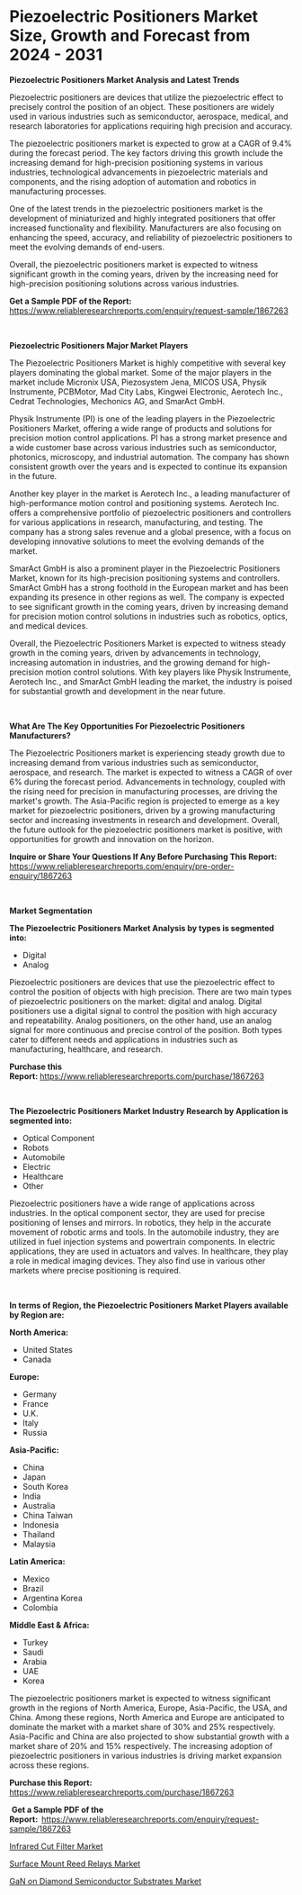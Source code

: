 <p><h1>Piezoelectric Positioners Market Size, Growth and Forecast from 2024 - 2031</h1></p><p><strong>Piezoelectric Positioners Market Analysis and Latest Trends</strong></p>
<p><p>Piezoelectric positioners are devices that utilize the piezoelectric effect to precisely control the position of an object. These positioners are widely used in various industries such as semiconductor, aerospace, medical, and research laboratories for applications requiring high precision and accuracy.</p><p>The piezoelectric positioners market is expected to grow at a CAGR of 9.4% during the forecast period. The key factors driving this growth include the increasing demand for high-precision positioning systems in various industries, technological advancements in piezoelectric materials and components, and the rising adoption of automation and robotics in manufacturing processes.</p><p>One of the latest trends in the piezoelectric positioners market is the development of miniaturized and highly integrated positioners that offer increased functionality and flexibility. Manufacturers are also focusing on enhancing the speed, accuracy, and reliability of piezoelectric positioners to meet the evolving demands of end-users.</p><p>Overall, the piezoelectric positioners market is expected to witness significant growth in the coming years, driven by the increasing need for high-precision positioning solutions across various industries.</p></p>
<p><strong>Get a Sample PDF of the Report:&nbsp;</strong> <a href="https://www.reliableresearchreports.com/enquiry/request-sample/1867263">https://www.reliableresearchreports.com/enquiry/request-sample/1867263</a></p>
<p>&nbsp;</p>
<p><strong>Piezoelectric Positioners Major Market Players</strong></p>
<p><p>The Piezoelectric Positioners Market is highly competitive with several key players dominating the global market. Some of the major players in the market include Micronix USA, Piezosystem Jena, MICOS USA, Physik Instrumente, PCBMotor, Mad City Labs, Kingwei Electronic, Aerotech Inc., Cedrat Technologies, Mechonics AG, and SmarAct GmbH.</p><p>Physik Instrumente (PI) is one of the leading players in the Piezoelectric Positioners Market, offering a wide range of products and solutions for precision motion control applications. PI has a strong market presence and a wide customer base across various industries such as semiconductor, photonics, microscopy, and industrial automation. The company has shown consistent growth over the years and is expected to continue its expansion in the future.</p><p>Another key player in the market is Aerotech Inc., a leading manufacturer of high-performance motion control and positioning systems. Aerotech Inc. offers a comprehensive portfolio of piezoelectric positioners and controllers for various applications in research, manufacturing, and testing. The company has a strong sales revenue and a global presence, with a focus on developing innovative solutions to meet the evolving demands of the market.</p><p>SmarAct GmbH is also a prominent player in the Piezoelectric Positioners Market, known for its high-precision positioning systems and controllers. SmarAct GmbH has a strong foothold in the European market and has been expanding its presence in other regions as well. The company is expected to see significant growth in the coming years, driven by increasing demand for precision motion control solutions in industries such as robotics, optics, and medical devices.</p><p>Overall, the Piezoelectric Positioners Market is expected to witness steady growth in the coming years, driven by advancements in technology, increasing automation in industries, and the growing demand for high-precision motion control solutions. With key players like Physik Instrumente, Aerotech Inc., and SmarAct GmbH leading the market, the industry is poised for substantial growth and development in the near future.</p></p>
<p>&nbsp;</p>
<p><strong>What Are The Key Opportunities For Piezoelectric Positioners Manufacturers?</strong></p>
<p><p>The Piezoelectric Positioners market is experiencing steady growth due to increasing demand from various industries such as semiconductor, aerospace, and research. The market is expected to witness a CAGR of over 6% during the forecast period. Advancements in technology, coupled with the rising need for precision in manufacturing processes, are driving the market's growth. The Asia-Pacific region is projected to emerge as a key market for piezoelectric positioners, driven by a growing manufacturing sector and increasing investments in research and development. Overall, the future outlook for the piezoelectric positioners market is positive, with opportunities for growth and innovation on the horizon.</p></p>
<p><strong>Inquire or Share Your Questions If Any Before Purchasing This Report:</strong> <a href="https://www.reliableresearchreports.com/enquiry/pre-order-enquiry/1867263">https://www.reliableresearchreports.com/enquiry/pre-order-enquiry/1867263</a></p>
<p>&nbsp;</p>
<p><strong>Market Segmentation</strong></p>
<p><strong>The Piezoelectric Positioners Market Analysis by types is segmented into:</strong></p>
<p><ul><li>Digital</li><li>Analog</li></ul></p>
<p><p>Piezoelectric positioners are devices that use the piezoelectric effect to control the position of objects with high precision. There are two main types of piezoelectric positioners on the market: digital and analog. Digital positioners use a digital signal to control the position with high accuracy and repeatability. Analog positioners, on the other hand, use an analog signal for more continuous and precise control of the position. Both types cater to different needs and applications in industries such as manufacturing, healthcare, and research.</p></p>
<p><strong>Purchase this Report:&nbsp;</strong><a href="https://www.reliableresearchreports.com/purchase/1867263">https://www.reliableresearchreports.com/purchase/1867263</a></p>
<p>&nbsp;</p>
<p><strong>The Piezoelectric Positioners Market Industry Research by Application is segmented into:</strong></p>
<p><ul><li>Optical Component</li><li>Robots</li><li>Automobile</li><li>Electric</li><li>Healthcare</li><li>Other</li></ul></p>
<p><p>Piezoelectric positioners have a wide range of applications across industries. In the optical component sector, they are used for precise positioning of lenses and mirrors. In robotics, they help in the accurate movement of robotic arms and tools. In the automobile industry, they are utilized in fuel injection systems and powertrain components. In electric applications, they are used in actuators and valves. In healthcare, they play a role in medical imaging devices. They also find use in various other markets where precise positioning is required.</p></p>
<p>&nbsp;</p>
<p><strong>In terms of Region, the Piezoelectric Positioners Market Players available by Region are:</strong></p>
<p>
    <p> <strong> North America: </strong>
        <ul>
            <li>United States</li>
            <li>Canada</li>
        </ul>
        </p> 
    <p> <strong> Europe: </strong>
        <ul>
            <li>Germany</li>
            <li>France</li>
            <li>U.K.</li>
            <li>Italy</li>
            <li>Russia</li>
        </ul>
        </p> 
    <p> <strong> Asia-Pacific: </strong>
        <ul>
            <li>China</li>
            <li>Japan</li>
            <li>South Korea</li>
            <li>India</li>
            <li>Australia</li>
            <li>China Taiwan</li>
            <li>Indonesia</li>
            <li>Thailand</li>
            <li>Malaysia</li>
        </ul>
        </p> 
    <p> <strong> Latin America: </strong>
        <ul>
            <li>Mexico</li>
            <li>Brazil</li>
            <li>Argentina Korea</li>
            <li>Colombia</li>
        </ul>
        </p> 
    <p> <strong> Middle East & Africa: </strong>
        <ul>
            <li>Turkey</li>
            <li>Saudi</li>
            <li>Arabia</li>
            <li>UAE</li>
            <li>Korea</li>
        </ul>
    </p>
    </p>
<p><p>The piezoelectric positioners market is expected to witness significant growth in the regions of North America, Europe, Asia-Pacific, the USA, and China. Among these regions, North America and Europe are anticipated to dominate the market with a market share of 30% and 25% respectively. Asia-Pacific and China are also projected to show substantial growth with a market share of 20% and 15% respectively. The increasing adoption of piezoelectric positioners in various industries is driving market expansion across these regions.</p></p>
<p><strong>Purchase this Report: </strong><a href="https://www.reliableresearchreports.com/purchase/1867263">https://www.reliableresearchreports.com/purchase/1867263</a></p>
<p>&nbsp;<strong>Get a Sample PDF of the Report:&nbsp;&nbsp;</strong><a href="https://www.reliableresearchreports.com/enquiry/request-sample/1867263">https://www.reliableresearchreports.com/enquiry/request-sample/1867263</a></p>
<p><strong></strong></p>
<p><p><a href="https://github.com/fiixsa/Market-Research-Report-List-2/blob/main/infrared-cut-filter-market.md">Infrared Cut Filter Market</a></p><p><a href="https://github.com/ChiragRP21/Market-Research-Report-List-3/blob/main/surface-mount-reed-relays-market.md">Surface Mount Reed Relays Market</a></p><p><a href="https://github.com/cecuraprangm/Market-Research-Report-List-2/blob/main/gan-on-diamond-semiconductor-substrates-market.md">GaN on Diamond Semiconductor Substrates Market</a></p></p>